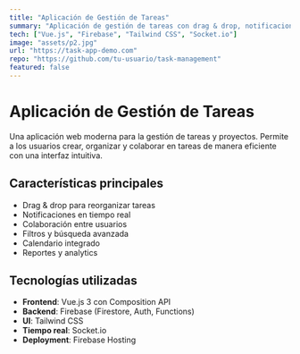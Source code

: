 ```yaml
---
title: "Aplicación de Gestión de Tareas"
summary: "Aplicación de gestión de tareas con drag & drop, notificaciones y colaboración en tiempo real"
tech: ["Vue.js", "Firebase", "Tailwind CSS", "Socket.io"]
image: "assets/p2.jpg"
url: "https://task-app-demo.com"
repo: "https://github.com/tu-usuario/task-management"
featured: false
---
```


# Aplicación de Gestión de Tareas

Una aplicación web moderna para la gestión de tareas y proyectos. Permite a los usuarios crear, organizar y colaborar en tareas de manera eficiente con una interfaz intuitiva.

## Características principales

-   Drag & drop para reorganizar tareas
-   Notificaciones en tiempo real
-   Colaboración entre usuarios
-   Filtros y búsqueda avanzada
-   Calendario integrado
-   Reportes y analytics

## Tecnologías utilizadas

-   **Frontend**: Vue.js 3 con Composition API
-   **Backend**: Firebase (Firestore, Auth, Functions)
-   **UI**: Tailwind CSS
-   **Tiempo real**: Socket.io
-   **Deployment**: Firebase Hosting
